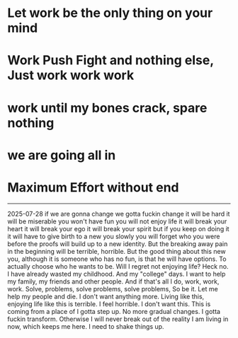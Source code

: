 # Let work be the only thing on your mind
# Work Push Fight and nothing else, Just work work work
# work until my bones crack, spare nothing
# we are going all in
# Maximum Effort without end
---
2025-07-28
if we are gonna change
we gotta fuckin change
it will be hard
it will be miserable
you won't have fun
you will not enjoy life
it will break your heart
it will break your ego
it will break your spirit
but if you keep on doing it
it will have to give birth to a new you
slowly you will forget who you were before
the proofs will build up to a new identity.
But the breaking away pain in the beginning will be terrible, horrible.
But the good thing about this new you, although it is someone who has no fun, is that he will have options. To actually choose who he wants to be.
Will I regret not enjoying life? Heck no. I have already wasted my childhood. And my "college" days. I want to help my family, my friends and other people. And if that's all I do, work, work, work. Solve, problems, solve problems, solve problems, So be it. Let me help my people and die. I don't want anything more. Living like this, enjoying life like this is terrible. I feel horrible. I don't want this.
This is coming from a place of I gotta step up. No more gradual changes. I gotta fuckin transform. Otherwise I will never break out of the reality I am living in now, which keeps me here. I need to shake things up.